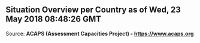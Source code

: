 ## Situation Overview per Country as of Wed, 23 May 2018 08:48:26 GMT

Source: **ACAPS (Assessment Capacities Project) - https://www.acaps.org**